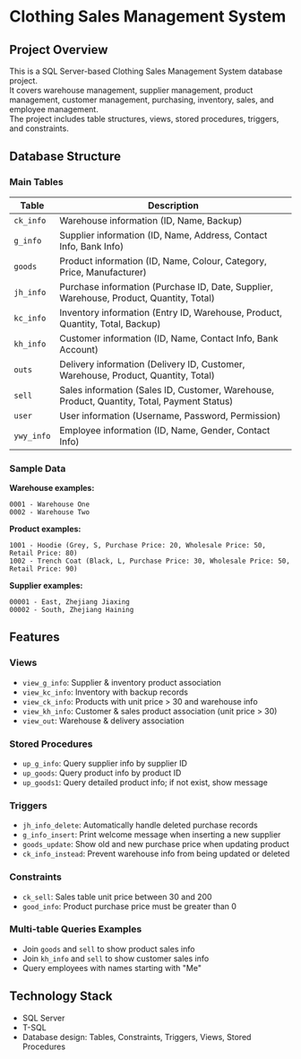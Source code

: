 # Clothing Sales Management System

## Project Overview
This is a SQL Server-based Clothing Sales Management System database project.  
It covers warehouse management, supplier management, product management, customer management, purchasing, inventory, sales, and employee management.  
The project includes table structures, views, stored procedures, triggers, and constraints.


## Database Structure

### Main Tables

| Table | Description |
|-------|-------------|
| `ck_info` | Warehouse information (ID, Name, Backup) |
| `g_info` | Supplier information (ID, Name, Address, Contact Info, Bank Info) |
| `goods` | Product information (ID, Name, Colour, Category, Price, Manufacturer) |
| `jh_info` | Purchase information (Purchase ID, Date, Supplier, Warehouse, Product, Quantity, Total) |
| `kc_info` | Inventory information (Entry ID, Warehouse, Product, Quantity, Total, Backup) |
| `kh_info` | Customer information (ID, Name, Contact Info, Bank Account) |
| `outs` | Delivery information (Delivery ID, Customer, Warehouse, Product, Quantity, Total) |
| `sell` | Sales information (Sales ID, Customer, Warehouse, Product, Quantity, Total, Payment Status) |
| `user` | User information (Username, Password, Permission) |
| `ywy_info` | Employee information (ID, Name, Gender, Contact Info) |


### Sample Data
**Warehouse examples:**
```
0001 - Warehouse One
0002 - Warehouse Two
```

**Product examples:**
```
1001 - Hoodie (Grey, S, Purchase Price: 20, Wholesale Price: 50, Retail Price: 80)
1002 - Trench Coat (Black, L, Purchase Price: 30, Wholesale Price: 50, Retail Price: 90)
```

**Supplier examples:**
```
00001 - East, Zhejiang Jiaxing
00002 - South, Zhejiang Haining
```




## Features

### Views
- `view_g_info`: Supplier & inventory product association  
- `view_kc_info`: Inventory with backup records  
- `view_ck_info`: Products with unit price > 30 and warehouse info  
- `view_kh_info`: Customer & sales product association (unit price > 30)  
- `view_out`: Warehouse & delivery association  

### Stored Procedures
- `up_g_info`: Query supplier info by supplier ID  
- `up_goods`: Query product info by product ID  
- `up_goods1`: Query detailed product info; if not exist, show message  

### Triggers
- `jh_info_delete`: Automatically handle deleted purchase records  
- `g_info_insert`: Print welcome message when inserting a new supplier  
- `goods_update`: Show old and new purchase price when updating product  
- `ck_info_instead`: Prevent warehouse info from being updated or deleted  

### Constraints
- `ck_sell`: Sales table unit price between 30 and 200  
- `good_info`: Product purchase price must be greater than 0  

### Multi-table Queries Examples
- Join `goods` and `sell` to show product sales info  
- Join `kh_info` and `sell` to show customer sales info  
- Query employees with names starting with "Me"  



## Technology Stack
- SQL Server
- T-SQL
- Database design: Tables, Constraints, Triggers, Views, Stored Procedures
